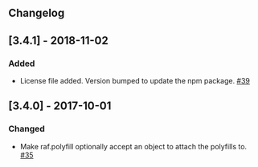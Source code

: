 ## Changelog

## [3.4.1] - 2018-11-02

### Added

- License file added. Version bumped to update the npm package. [#39](https://github.com/chrisdickinson/raf/pull/39)

## [3.4.0] - 2017-10-01

### Changed

- Make raf.polyfill optionally accept an object to attach the polyfills to. [#35](https://github.com/chrisdickinson/raf/pull/35)

